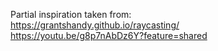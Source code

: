 Partial inspiration taken from: \
https://grantshandy.github.io/raycasting/ \
https://youtu.be/g8p7nAbDz6Y?feature=shared